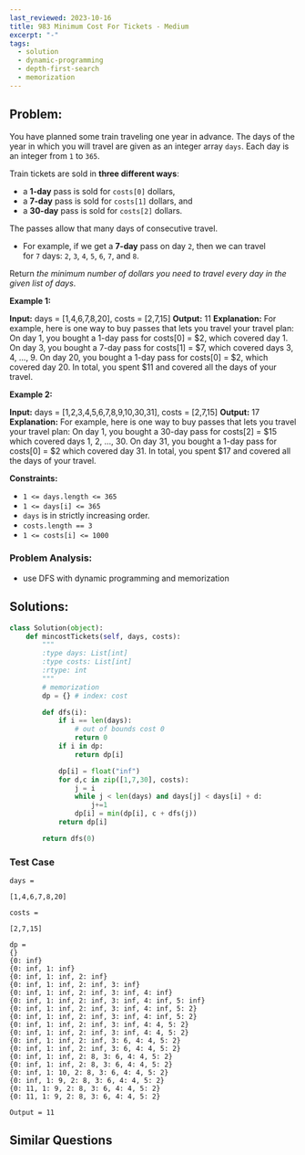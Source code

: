 ```yaml
---
last_reviewed: 2023-10-16
title: 983 Minimum Cost For Tickets - Medium
excerpt: "-"
tags:
  - solution
  - dynamic-programming
  - depth-first-search
  - memorization
---
```

## Problem:

You have planned some train traveling one year in advance. The days of the year in which you will travel are given as an integer array `days`. Each day is an integer from `1` to `365`.

Train tickets are sold in **three different ways**:

- a **1-day** pass is sold for `costs[0]` dollars,
- a **7-day** pass is sold for `costs[1]` dollars, and
- a **30-day** pass is sold for `costs[2]` dollars.

The passes allow that many days of consecutive travel.

- For example, if we get a **7-day** pass on day `2`, then we can travel for `7` days: `2`, `3`, `4`, `5`, `6`, `7`, and `8`.

Return _the minimum number of dollars you need to travel every day in the given list of days_.

**Example 1:**

**Input:** days = [1,4,6,7,8,20], costs = [2,7,15]
**Output:** 11
**Explanation:** For example, here is one way to buy passes that lets you travel your travel plan:
On day 1, you bought a 1-day pass for costs[0] = $2, which covered day 1.
On day 3, you bought a 7-day pass for costs[1] = $7, which covered days 3, 4, ..., 9.
On day 20, you bought a 1-day pass for costs[0] = $2, which covered day 20.
In total, you spent $11 and covered all the days of your travel.

**Example 2:**

**Input:** days = [1,2,3,4,5,6,7,8,9,10,30,31], costs = [2,7,15]
**Output:** 17
**Explanation:** For example, here is one way to buy passes that lets you travel your travel plan:
On day 1, you bought a 30-day pass for costs[2] = $15 which covered days 1, 2, ..., 30.
On day 31, you bought a 1-day pass for costs[0] = $2 which covered day 31.
In total, you spent $17 and covered all the days of your travel.

**Constraints:**

- `1 <= days.length <= 365`
- `1 <= days[i] <= 365`
- `days` is in strictly increasing order.
- `costs.length == 3`
- `1 <= costs[i] <= 1000`

### Problem Analysis:

- use DFS with dynamic programming and memorization


## Solutions:

```python
class Solution(object):
    def mincostTickets(self, days, costs):
        """
        :type days: List[int]
        :type costs: List[int]
        :rtype: int
        """
        # memorization
        dp = {} # index: cost

        def dfs(i):
            if i == len(days):
                # out of bounds cost 0
                return 0 
            if i in dp:
                return dp[i]

            dp[i] = float("inf")
            for d,c in zip([1,7,30], costs):
                j = i
                while j < len(days) and days[j] < days[i] + d:
                    j+=1
                dp[i] = min(dp[i], c + dfs(j))
            return dp[i]

        return dfs(0)
```

### Test Case

```
days =

[1,4,6,7,8,20]

costs =

[2,7,15]

dp = 
{}
{0: inf}
{0: inf, 1: inf}
{0: inf, 1: inf, 2: inf}
{0: inf, 1: inf, 2: inf, 3: inf}
{0: inf, 1: inf, 2: inf, 3: inf, 4: inf}
{0: inf, 1: inf, 2: inf, 3: inf, 4: inf, 5: inf}
{0: inf, 1: inf, 2: inf, 3: inf, 4: inf, 5: 2}
{0: inf, 1: inf, 2: inf, 3: inf, 4: inf, 5: 2}
{0: inf, 1: inf, 2: inf, 3: inf, 4: 4, 5: 2}
{0: inf, 1: inf, 2: inf, 3: inf, 4: 4, 5: 2}
{0: inf, 1: inf, 2: inf, 3: 6, 4: 4, 5: 2}
{0: inf, 1: inf, 2: inf, 3: 6, 4: 4, 5: 2}
{0: inf, 1: inf, 2: 8, 3: 6, 4: 4, 5: 2}
{0: inf, 1: inf, 2: 8, 3: 6, 4: 4, 5: 2}
{0: inf, 1: 10, 2: 8, 3: 6, 4: 4, 5: 2}
{0: inf, 1: 9, 2: 8, 3: 6, 4: 4, 5: 2}
{0: 11, 1: 9, 2: 8, 3: 6, 4: 4, 5: 2}
{0: 11, 1: 9, 2: 8, 3: 6, 4: 4, 5: 2}

Output = 11

```
## Similar Questions